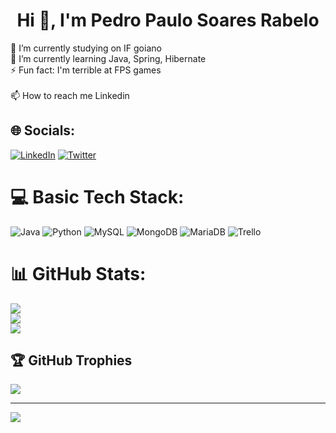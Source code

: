 <h1 align="center">Hi 👋, I'm Pedro Paulo Soares Rabelo</h1>

🔭 I’m currently studying on IF goiano <br>🌱 I’m currently learning Java, Spring, Hibernate<br>⚡ Fun fact: I'm terrible at FPS games<br><br>📫 How to reach me Linkedin


## 🌐 Socials:
[![LinkedIn](https://img.shields.io/badge/LinkedIn-%230077B5.svg?logo=linkedin&logoColor=white)](https://linkedin.com/in/PedroPauloSRabelo) [![Twitter](https://img.shields.io/badge/Twitter-%231DA1F2.svg?logo=Twitter&logoColor=white)](https://twitter.com/@SwloBr) 

# 💻 Basic Tech Stack:
![Java](https://img.shields.io/badge/java-%23ED8B00.svg?style=for-the-badge&logo=java&logoColor=white) ![Python](https://img.shields.io/badge/python-3670A0?style=for-the-badge&logo=python&logoColor=ffdd54) ![MySQL](https://img.shields.io/badge/mysql-%2300f.svg?style=for-the-badge&logo=mysql&logoColor=white) ![MongoDB](https://img.shields.io/badge/MongoDB-%234ea94b.svg?style=for-the-badge&logo=mongodb&logoColor=white) ![MariaDB](https://img.shields.io/badge/MariaDB-003545?style=for-the-badge&logo=mariadb&logoColor=white)  ![Trello](https://img.shields.io/badge/Trello-%23026AA7.svg?style=for-the-badge&logo=Trello&logoColor=white)
# 📊 GitHub Stats:
![](https://github-readme-stats.vercel.app/api?username=SwloBr&theme=blue-green&hide_border=false&include_all_commits=false&count_private=false)<br/>
![](https://github-readme-streak-stats.herokuapp.com/?user=SwloBr&theme=blue-green&hide_border=false)<br/>
![](https://github-readme-stats.vercel.app/api/top-langs/?username=SwloBr&theme=blue-green&hide_border=false&include_all_commits=false&count_private=false&layout=compact)

## 🏆 GitHub Trophies
![](https://github-profile-trophy.vercel.app/?username=SwloBr&theme=juicyfresh&no-frame=false&no-bg=false&margin-w=4)

---
[![](https://visitcount.itsvg.in/api?id=SwloBr&icon=8&color=12)](https://visitcount.itsvg.in)
